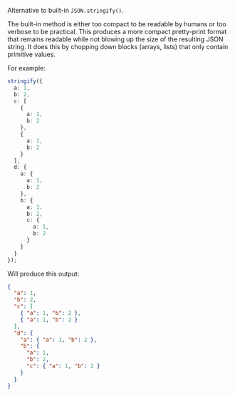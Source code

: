 Alternative to built-in `JSON.stringify()`.

The built-in method is either too compact to be readable by humans or too verbose to
be practical. This produces a more compact pretty-print format that remains readable
while not blowing up the size of the resulting JSON string. It does this by chopping
down blocks (arrays, lists) that only contain primitive values.

For example:

```ts
stringify({
  a: 1,
  b: 2,
  c: [
    { 
      a: 1, 
      b: 2 
    },
    { 
      a: 1, 
      b: 2
    }
  ],
  d: {
    a: { 
      a: 1, 
      b: 2 
    },
    b: { 
      a: 1,
      b: 2,
      c: {
        a: 1,
        b: 2 
      }
    }
  }
});
```

Will produce this output:

```json
{
  "a": 1,
  "b": 2,
  "c": [
    { "a": 1, "b": 2 },
    { "a": 1, "b": 2 }
  ],
  "d": {
    "a": { "a": 1, "b": 2 },
    "b": { 
      "a": 1, 
      "b": 2,
      "c": { "a": 1, "b": 2 }
    }
  }
}
```

